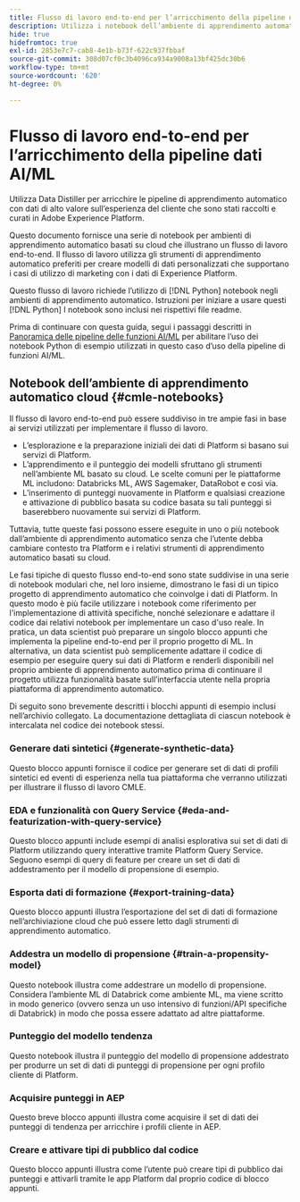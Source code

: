```yaml
---
title: Flusso di lavoro end-to-end per l’arricchimento della pipeline di dati AI/ML
description: Utilizza i notebook dell’ambiente di apprendimento automatico basato su cloud per creare un corso di formazione e assegnare un punteggio a un modello di propensione che prevede le conversioni degli abbonamenti dai dati di Adobe Experience Platform.
hide: true
hidefromtoc: true
exl-id: 2853e7c7-cab8-4e1b-b73f-622c937fbbaf
source-git-commit: 308d07cf0c3b4096ca934a9008a13bf425dc30b6
workflow-type: tm+mt
source-wordcount: '620'
ht-degree: 0%

---
```


<!-- 
title: Cloud Machine Learning Environment Notebooks
Cloud machine learning environment notebooks
Old title: 
# AI/ML data pipeline enrichment end-to-end workflow
-->

# Flusso di lavoro end-to-end per l’arricchimento della pipeline dati AI/ML

Utilizza Data Distiller per arricchire le pipeline di apprendimento automatico con dati di alto valore sull’esperienza del cliente che sono stati raccolti e curati in Adobe Experience Platform.

Questo documento fornisce una serie di notebook per ambienti di apprendimento automatico basati su cloud che illustrano un flusso di lavoro end-to-end. Il flusso di lavoro utilizza gli strumenti di apprendimento automatico preferiti per creare modelli di dati personalizzati che supportano i casi di utilizzo di marketing con i dati di Experience Platform.

Questo flusso di lavoro richiede l’utilizzo di [!DNL Python] notebook negli ambienti di apprendimento automatico. Istruzioni per iniziare a usare questi [!DNL Python] I notebook sono inclusi nei rispettivi file readme.

Prima di continuare con questa guida, segui i passaggi descritti in [Panoramica delle pipeline delle funzioni AI/ML](./overview.md) per abilitare l’uso dei notebook Python di esempio utilizzati in questo caso d’uso della pipeline di funzioni AI/ML.

## Notebook dell’ambiente di apprendimento automatico cloud {#cmle-notebooks}

Il flusso di lavoro end-to-end può essere suddiviso in tre ampie fasi in base ai servizi utilizzati per implementare il flusso di lavoro.

- L’esplorazione e la preparazione iniziali dei dati di Platform si basano sui servizi di Platform.
- L’apprendimento e il punteggio dei modelli sfruttano gli strumenti nell’ambiente ML basato su cloud. Le scelte comuni per le piattaforme ML includono: Databricks ML, AWS Sagemaker, DataRobot e così via.
- L’inserimento di punteggi nuovamente in Platform e qualsiasi creazione e attivazione di pubblico basata su codice basata su tali punteggi si baserebbero nuovamente sui servizi di Platform.

Tuttavia, tutte queste fasi possono essere eseguite in uno o più notebook dall’ambiente di apprendimento automatico senza che l’utente debba cambiare contesto tra Platform e i relativi strumenti di apprendimento automatico basati su cloud.

Le fasi tipiche di questo flusso end-to-end sono state suddivise in una serie di notebook modulari che, nel loro insieme, dimostrano le fasi di un tipico progetto di apprendimento automatico che coinvolge i dati di Platform. In questo modo è più facile utilizzare i notebook come riferimento per l&#39;implementazione di attività specifiche, nonché selezionare e adattare il codice dai relativi notebook per implementare un caso d&#39;uso reale. In pratica, un data scientist può preparare un singolo blocco appunti che implementa la pipeline end-to-end per il proprio progetto di ML. In alternativa, un data scientist può semplicemente adattare il codice di esempio per eseguire query sui dati di Platform e renderli disponibili nel proprio ambiente di apprendimento automatico prima di continuare il progetto utilizza funzionalità basate sull’interfaccia utente nella propria piattaforma di apprendimento automatico.

Di seguito sono brevemente descritti i blocchi appunti di esempio inclusi nell’archivio collegato. La documentazione dettagliata di ciascun notebook è intercalata nel codice dei notebook stessi.

<!-- Below is the meat - the how to (but without links or details) -->

### Generare dati sintetici {#generate-synthetic-data}

Questo blocco appunti fornisce il codice per generare set di dati di profili sintetici ed eventi di esperienza nella tua piattaforma che verranno utilizzati per illustrare il flusso di lavoro CMLE.

### EDA e funzionalità con Query Service {#eda-and-featurization-with-query-service}

Questo blocco appunti include esempi di analisi esplorativa sui set di dati di Platform utilizzando query interattive tramite Platform Query Service. Seguono esempi di query di feature per creare un set di dati di addestramento per il modello di propensione di esempio.

### Esporta dati di formazione {#export-training-data}

Questo blocco appunti illustra l’esportazione del set di dati di formazione nell’archiviazione cloud che può essere letto dagli strumenti di apprendimento automatico.

### Addestra un modello di propensione {#train-a-propensity-model}

Questo notebook illustra come addestrare un modello di propensione. Considera l’ambiente ML di Databrick come ambiente ML, ma viene scritto in modo generico (ovvero senza un uso intensivo di funzioni/API specifiche di Databrick) in modo che possa essere adattato ad altre piattaforme.

### Punteggio del modello tendenza

Questo notebook illustra il punteggio del modello di propensione addestrato per produrre un set di dati di punteggi di propensione per ogni profilo cliente di Platform.

### Acquisire punteggi in AEP

Questo breve blocco appunti illustra come acquisire il set di dati dei punteggi di tendenza per arricchire i profili cliente in AEP.

### Creare e attivare tipi di pubblico dal codice

Questo blocco appunti illustra come l’utente può creare tipi di pubblico dai punteggi e attivarli tramite le app Platform dal proprio codice di blocco appunti.
